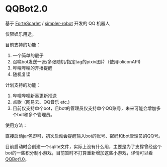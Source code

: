 # QQBot2.0

基于 [ForteScarlet](https://github.com/ForteScarlet) / [simpler-robot](https://github.com/ForteScarlet/simpler-robot) 开发的 QQ 机器人

仅限娱乐用途。

目前支持的功能：
1. 一个简单的骰子
2. 召唤bot发送一张/多张随机/指定tag的pixiv图片（使用loliconAPI)
3. 哔哩哔哩的开播提醒
4. 随机复读

计划支持的功能：
1. 哔哩哔哩新番更新推送
2. 点歌（网易云、QQ音乐 etc.)
3. 目前仅支持单个bot，且bot的管理员仅支持单个QQ账号，未来可能会增加多个bot和多个管理员。

使用方法：

直接启动jar包即可，初次启动会提醒输入bot的账号、密码和bot管理员的QQ号。


目前启动时会创建一个sqlite文件，实际上没有什么用，主要是为了支撑曾经这个bot的一些积分制小游戏，目前暂时不打算重新增加这些小游戏，详情可以看[QQBot1.0](https://github.com/KoSChicken/QQBot1.0)。
